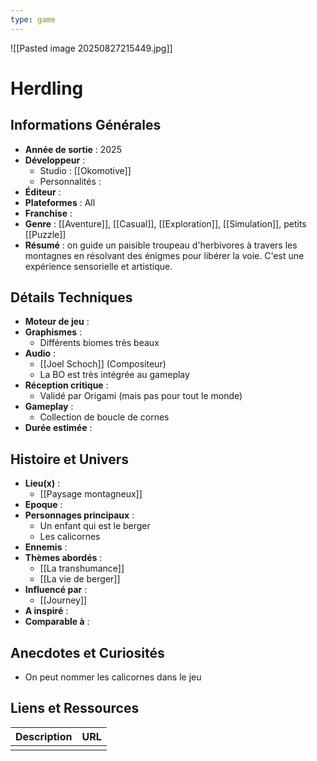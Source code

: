 ```yaml
---
type: game
---
```

![[Pasted image 20250827215449.jpg]]
# Herdling

## Informations Générales

- **Année de sortie** : 2025
- **Développeur** : 
	- Studio : [[Okomotive]]
	- Personnalités : 
- **Éditeur** : 
- **Plateformes** : All
- **Franchise** : 
- **Genre** : [[Aventure]], [[Casual]], [[Exploration]], [[Simulation]], petits [[Puzzle]]
- **Résumé** : on guide un paisible troupeau d'herbivores à travers les montagnes en résolvant des énigmes pour libérer la voie. C'est une expérience sensorielle et artistique.

## Détails Techniques
- **Moteur de jeu** : 
- **Graphismes** : 
	- Différents biomes très beaux
- **Audio** : 
	- [[Joel Schoch]] (Compositeur)
	- La BO est très intégrée au gameplay
- **Réception critique** : 
	- Validé par Origami (mais pas pour tout le monde)
- **Gameplay** :
	- Collection de boucle de cornes
- **Durée estimée** : 

## Histoire et Univers
- **Lieu(x)** : 
	- [[Paysage montagneux]]
- **Epoque** : 
- **Personnages principaux** : 
	- Un enfant qui est le berger
	- Les calicornes 
- **Ennemis** :
- **Thèmes abordés** : 
	- [[La transhumance]]
	- [[La vie de berger]]
- **Influencé par** :
	- [[Journey]]
- **A inspiré** : 
- **Comparable à** :
## Anecdotes et Curiosités
- On peut nommer les calicornes dans le jeu
## Liens et Ressources

| Description | URL |
| ----------- | --- |
|             |     |

